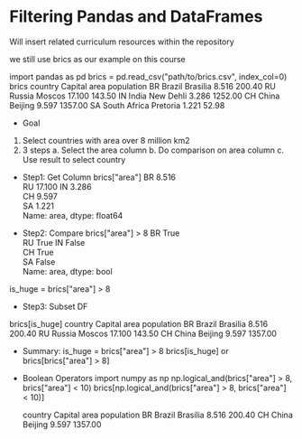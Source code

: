# Filtering Pandas and DataFrames

Will insert related curriculum resources within the repository

we still use brics as our example on this course

import pandas as pd
brics = pd.read_csv("path/to/brics.csv", index_col=0)
brics 
    country       Capital    area   population
BR  Brazil        Brasilia   8.516  200.40
RU  Russia        Moscos     17.100 143.50
IN  India         New Dehli  3.286  1252.00
CH  China         Beijing    9.597  1357.00
SA  South Africa  Pretoria   1.221  52.98


- Goal
1. Select countries with area over 8 million km2
2. 3 steps
a. Select the area column
b. Do comparison on area column
c. Use result to select country

- Step1: Get Column
brics["area"]
BR  8.516  
RU  17.100 
IN  3.286  
CH  9.597  
SA  1.221  
Name: area, dtype: float64

- Step2: Compare
brics["area"] > 8
BR  True  
RU  True 
IN  False  
CH  True  
SA  False  
Name: area, dtype: bool

is_huge = brics["area"] > 8

- Step3: Subset DF

brics[is_huge]
    country       Capital    area   population
BR  Brazil        Brasilia   8.516  200.40
RU  Russia        Moscos     17.100 143.50
CH  China         Beijing    9.597  1357.00

- Summary:
is_huge = brics["area"] > 8
brics[is_huge] or brics[brics["area"] > 8]

- Boolean Operators
import numpy as np
np.logical_and(brics["area"] > 8, brics["area"] < 10)
brics[np.logical_and(brics["area"] > 8, brics["area"] < 10)]

    country       Capital    area   population
BR  Brazil        Brasilia   8.516  200.40
CH  China         Beijing    9.597  1357.00




